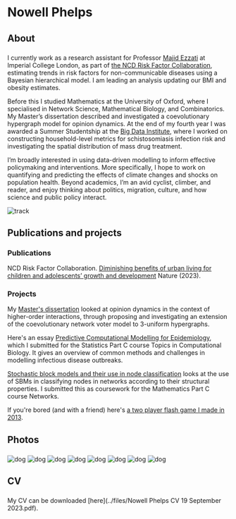 # Nowell Phelps

## About
### 
I currently work as a research assistant for Professor [Majid Ezzati](https://www.imperial.ac.uk/people/majid.ezzati) at Imperial College London, as part of [the NCD Risk Factor Collaboration](https://ncdrisc.org), estimating trends in risk factors for non-communicable diseases using a Bayesian hierarchical model. I am leading an analysis updating our BMI and obesity estimates.

Before this I studied Mathematics at the University of Oxford, where I specialised in Network Science, Mathematical Biology, and Combinatorics. My Master’s dissertation described and investigated a coevolutionary hypergraph model for opinion dynamics. At the end of my fourth year I was awarded a Summer Studentship at the [Big Data Institute](https://www.bdi.ox.ac.uk), where I worked on constructing household-level metrics for schistosomiasis infection risk and investigating the spatial distribution of mass drug treatment. 
 
I’m broadly interested in using data-driven modelling to inform effective policymaking and interventions. More specifically, I hope to work on quantifying and predicting the effects of climate changes and shocks on population health. Beyond academics, I’m an avid cyclist, climber, and reader, and enjoy thinking about politics, migration, culture, and how science and public policy interact.

![track](../media/track.webp)

## Publications and projects

### Publications 
NCD Risk Factor Collaboration. [Diminishing benefits of urban living for children and adolescents’ growth and development](https://www.nature.com/articles/s41586-023-05772-8) Nature (2023).

### Projects
My [Master's dissertation](https://www.overleaf.com/read/qvvdfhvtkxpz) looked at opinion dynamics in the context of higher-order interactions, through proposing and investigating an extension of the coevolutionary network voter model to 3-uniform hypergraphs. 

Here's an essay [Predictive Computational Modelling for Epidemiology](https://www.overleaf.com/read/mxsrcscjnzsk), which I submitted for the Statistics Part C course Topics in Computational Biology. It gives an overview of common methods and challenges in modelling infectious disease outbreaks. 

[Stochastic block models and their use in node classification](https://www.overleaf.com/read/bcgbmybqyxby) looks at the use of SBMs in classifying nodes in networks according to their structural properties. I submitted this as coursework for the Mathematics Part C course Networks.

If you're bored (and with a friend) here's [a two player flash game I made in 2013](https://scratch.mit.edu/projects/10098205/).

## Photos
### 
![dog](../media/dog.webp) ![dog](../media/rosa_tsiblisi.webp)
![dog](../media/luke_benn.webp) ![dog](../media/truck_schoolbus.webp)
![dog](../media/rosa_cathedral.webp) ![dog](../media/bike_beach.webp)
![dog](../media/emma_salt.webp) ![dog](../media/moon.webp) 
 

## CV
### 
My CV can be downloaded [here](../files/Nowell Phelps CV 19 September 2023.pdf).
